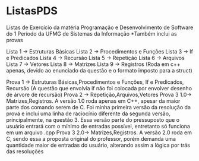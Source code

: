 # ListasPDS
Listas de Exercício da matéria Programação e Desenvolvimento de Software do 1 Período da UFMG de Sistemas da Informação *Também inclui as provas

Lista 1 -> Estruturas Básicas
Lista 2 -> Procedimentos e Funções
Lista 3 -> If e Predicados
Lista 4 -> Recursão
Lista 5 -> Repetição
Lista 6 -> Arquivos
Lista 7 -> Vetores
Lista 8 -> Matrizes
Lista 9 -> Registros (Roda em c++ apenas, devido ao enunciado da questão e o formato imposto para a struct)

Prova 1 -> Estruturas Básicas,Procedimentos e Funções, If e Predicados, Recursão (A questão que envolvia if não foi colocada por envolver desenho de árvore de recursão)
Prova 2 -> Repetição,Arquivos,Vetores
Prova 3 1.0-> Matrizes,Registros. A versão 1.0 roda apenas em C++, apesar da maior parte dos comando serem de C. Foi minha primeira versão da resolução da prova e inclui 
uma linha de raciocínio diferente da segunda versão, principalmente, na questão 3. Essa versão parte do pressuposto que o usuário entrará com o mínimo de entradas possível,
entretanto só funciona em um arquivo .cpp
Prova 3 2.0-> Matrizes,Registros. A versão 2.0 roda em C, sendo essa a proposta original do professor, porém demanda uma quantidade maior de entradas do usuário, alterando
assim a lógica por trás das resoluções

